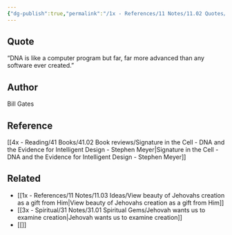 ```yaml
---
{"dg-publish":true,"permalink":"/1x - References/11 Notes/11.02 Quotes/DNA is like a computer program but far more advanced than any software ever created - Bill Gates/","title":"DNA is like a computer program but far more advanced than any software ever created - Bill Gates","created":"2024-01-20T10:59:52.000+03:00","updated":"2024-02-14T20:18:46.013+03:00"}
---
```



## Quote
 “DNA is like a computer program but far, far more advanced than any software ever created.”

## Author
Bill Gates

## Reference
[[4x - Reading/41 Books/41.02 Book reviews/Signature in the Cell - DNA and the Evidence for Intelligent Design - Stephen Meyer\|Signature in the Cell - DNA and the Evidence for Intelligent Design - Stephen Meyer]]

## Related
- [[1x - References/11 Notes/11.03 Ideas/View beauty of Jehovahs creation as a gift from Him\|View beauty of Jehovahs creation as a gift from Him]]
- [[3x - Spiritual/31 Notes/31.01 Spiritual Gems/Jehovah wants us to examine creation\|Jehovah wants us to examine creation]]
- [[]]
